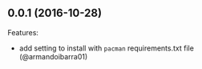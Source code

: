 ## 0.0.1 (2016-10-28)

Features:

- add setting to install with `pacman` requirements.txt file (@armandoibarra01)